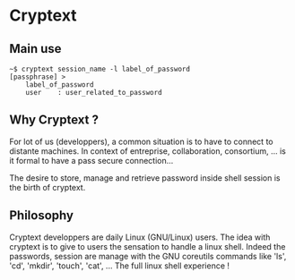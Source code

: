 # Cryptext

## Main use
```console
~$ cryptext session_name -l label_of_password
[passphrase] >
    label_of_password
    user    : user_related_to_password
```

## Why Cryptext ?

For lot of us (developpers), a common situation is to have to connect to distante machines. In context of entreprise, collaboration, consortium, ... is it formal to have a pass secure connection... 

The desire to store, manage and retrieve password inside shell session is the birth of cryptext.


## Philosophy

Cryptext developpers are daily Linux (GNU/Linux) users. The idea with cryptext is to give to users the sensation to handle a linux shell. Indeed the passwords, session are manage with the GNU coreutils commands like 'ls', 'cd', 'mkdir', 'touch', 'cat', ... 
The full linux shell experience !
